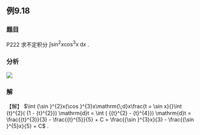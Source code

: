 ## 例9.18
### 题目
P222 求不定积分 $\int {\sin }^{2}x{\cos }^{3}x\mathrm{\;d}x$ .
### 分析
![](https://img.hwenyi.live/202410220929147.webp)
### 解
【解】 $\int {\sin }^{2}x{\cos }^{3}x\mathrm{\;d}x\frac{t = \sin x}{}\int {t}^{2}( {1 - {t}^{2}}) \mathrm{d}t = \int ( {{t}^{2} - {t}^{4}}) \mathrm{d}t = \frac{{t}^{3}}{3} - \frac{{t}^{5}}{5} + C = \frac{{\sin }^{3}x}{3} - \frac{{\sin }^{5}x}{5} + C$ .